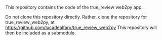 This repository contains the code of the true_review web2py app. 

Do not clone this repository directly. 
Rather, clone the repository for true_review_web2py, at https://github.com/lucadealfaro/true_review_web2py
This repository will then be included as a submodule.

